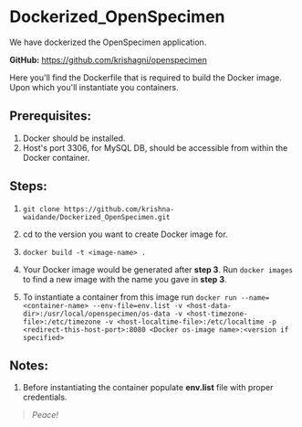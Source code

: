 # Dockerized_OpenSpecimen

We have dockerized the OpenSpecimen application.

**GitHub:** https://github.com/krishagni/openspecimen

Here you'll find the Dockerfile that is required to build the Docker image. Upon which you'll instantiate you containers.

## Prerequisites:

1. Docker should be installed.
2. Host's port 3306, for MySQL DB, should be accessible from within the Docker container. 

## Steps:

1. `git clone https://github.com/krishna-waidande/Dockerized_OpenSpecimen.git` 

2. cd to the version you want to create Docker image for.

3. `docker build -t <image-name> .`

4. Your Docker image would be generated after **step 3**. Run `docker images` to find a new image with the name you gave in **step 3**.

5. To instantiate a container from this image run `docker run --name=<container-name> --env-file=env.list -v <host-data-dir>:/usr/local/openspecimen/os-data -v <host-timezone-file>:/etc/timezone -v <host-localtime-file>:/etc/localtime -p <redirect-this-host-port>:8080 <Docker os-image name>:<version if specified>`

## Notes:

1. Before instantiating the container populate **env.list** file with proper credentials.

>  *Peace!*
